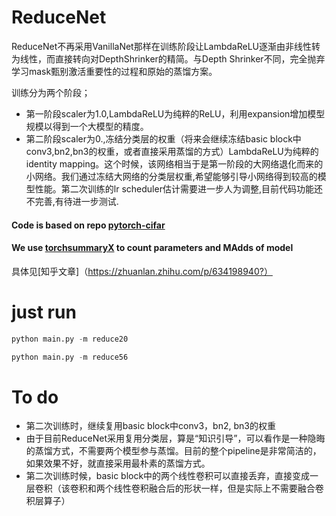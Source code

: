 # ReduceNet
ReduceNet不再采用VanillaNet那样在训练阶段让LambdaReLU逐渐由非线性转为线性，而直接转向对DepthShrinker的精简。与Depth Shrinker不同，完全抛弃学习mask甄别激活重要性的过程和原始的蒸馏方案。

训练分为两个阶段；
* 第一阶段scaler为1.0,LambdaReLU为纯粹的ReLU，利用expansion增加模型规模以得到一个大模型的精度。
* 第二阶段scaler为0.,冻结分类层的权重（将来会继续冻结basic block中conv3,bn2,bn3的权重，或者直接采用蒸馏的方式）LambdaReLU为纯粹的identity mapping。这个时候，该网络相当于是第一阶段的大网络退化而来的小网络。我们通过冻结大网络的分类层权重,希望能够引导小网络得到较高的模型性能。第二次训练的lr scheduler估计需要进一步人为调整,目前代码功能还不完善,有待进一步测试.



#### Code is based on repo [pytorch-cifar](https://github.com/kuangliu/pytorch-cifar)

#### We use [torchsummaryX](https://github.com/nmhkahn/torchsummaryX) to count parameters and MAdds of model

具体见[知乎文章]（https://zhuanlan.zhihu.com/p/634198940?）




# just run
```python
python main.py -m reduce20
```
```python
python main.py -m reduce56
```



# To do
* 第二次训练时，继续复用basic block中conv3，bn2, bn3的权重
* 由于目前ReduceNet采用复用分类层，算是“知识引导”，可以看作是一种隐晦的蒸馏方式，不需要两个模型参与蒸馏。目前的整个pipeline是非常简洁的，如果效果不好，就直接采用最朴素的蒸馏方式。
* 第二次训练时候，basic block中的两个线性卷积可以直接丢弃，直接变成一层卷积（该卷积和两个线性卷积融合后的形状一样，但是实际上不需要融合卷积层算子）






